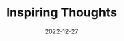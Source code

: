 ---
slug: thought-for-the-day
title: "Inspiring Thoughts"
date: 2022-12-27
excerpt: 'Let the dead have the immortality of fame but the living the immortality of love.'
tags: [Inspiration, Motivation, Quotes, Thoughts]
---